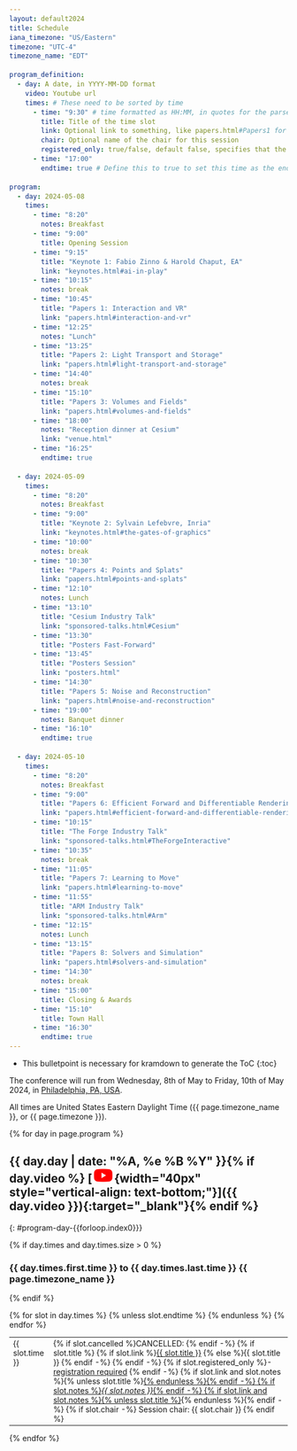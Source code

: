```yaml
---
layout: default2024
title: Schedule
iana_timezone: "US/Eastern"
timezone: "UTC-4"
timezone_name: "EDT"

program_definition:
  - day: A date, in YYYY-MM-DD format
    video: Youtube url
    times: # These need to be sorted by time
      - time: "9:30" # time formatted as HH:MM, in quotes for the parser to not complain. This should be in 24-hour format, and it should convert automatically to am/pm for the people who use that, according to computer configuration.
        title: Title of the time slot
        link: Optional link to something, like papers.html#Papers1 for the first paper session
        chair: Optional name of the chair for this session
        registered_only: true/false, default false, specifies that the event is only for registered individuals. This was mainly used when the conference was online only, for poster presentations and social events
      - time: "17:00"
        endtime: true # Define this to true to set this time as the endtime of the day, it will not be shown in the list, it's because the title of each day includes a time interval, and to obtain that, the first and last times in the list of each day are used.

program:
  - day: 2024-05-08
    times:
      - time: "8:20"
        notes: Breakfast
      - time: "9:00"
        title: Opening Session
      - time: "9:15"
        title: "Keynote 1: Fabio Zinno & Harold Chaput, EA"
        link: "keynotes.html#ai-in-play"
      - time: "10:15"
        notes: break
      - time: "10:45"
        title: "Papers 1: Interaction and VR"
        link: "papers.html#interaction-and-vr"
      - time: "12:25"
        notes: "Lunch"
      - time: "13:25"
        title: "Papers 2: Light Transport and Storage"
        link: "papers.html#light-transport-and-storage"
      - time: "14:40"
        notes: break
      - time: "15:10"
        title: "Papers 3: Volumes and Fields"
        link: "papers.html#volumes-and-fields"
      - time: "18:00"
        notes: "Reception dinner at Cesium"
        link: "venue.html"
      - time: "16:25"
        endtime: true

  - day: 2024-05-09
    times:
      - time: "8:20"
        notes: Breakfast
      - time: "9:00"
        title: "Keynote 2: Sylvain Lefebvre, Inria"
        link: "keynotes.html#the-gates-of-graphics"
      - time: "10:00"
        notes: break
      - time: "10:30"
        title: "Papers 4: Points and Splats"
        link: "papers.html#points-and-splats"
      - time: "12:10"
        notes: Lunch
      - time: "13:10"
        title: "Cesium Industry Talk"
        link: "sponsored-talks.html#Cesium"
      - time: "13:30"
        title: "Posters Fast-Forward"
      - time: "13:45"
        title: "Posters Session"
        link: "posters.html"
      - time: "14:30"
        title: "Papers 5: Noise and Reconstruction"
        link: "papers.html#noise-and-reconstruction"
      - time: "19:00"
        notes: Banquet dinner
      - time: "16:10"
        endtime: true

  - day: 2024-05-10
    times:
      - time: "8:20"
        notes: Breakfast
      - time: "9:00"
        title: "Papers 6: Efficient Forward and Differentiable Rendering"
        link: "papers.html#efficient-forward-and-differentiable-rendering"
      - time: "10:15"
        title: "The Forge Industry Talk"
        link: "sponsored-talks.html#TheForgeInteractive"
      - time: "10:35"
        notes: break
      - time: "11:05"
        title: "Papers 7: Learning to Move"
        link: "papers.html#learning-to-move"
      - time: "11:55"
        title: "ARM Industry Talk"
        link: "sponsored-talks.html#Arm"
      - time: "12:15"
        notes: Lunch
      - time: "13:15"
        title: "Papers 8: Solvers and Simulation"
        link: "papers.html#solvers-and-simulation"
      - time: "14:30"
        notes: break
      - time: "15:00"
        title: Closing & Awards
      - time: "15:10"
        title: Town Hall
      - time: "16:30"
        endtime: true
---
```


* This bulletpoint is necessary for kramdown to generate the ToC
{:toc}


The conference will run from Wednesday, 8th of May to Friday, 10th of May 2024, in [Philadelphia, PA, USA](venue.html).

All times are United States Eastern Daylight Time ({{ page.timezone_name }}, or {{ page.timezone }}).

{% for day in page.program %}

## {{ day.day | date: "%A, %e %B %Y" }}{% if day.video %}&nbsp;[![YouTube stream for Day {{ forloop.index }}](../img/youtube-link-logo.png){width="40px" style="vertical-align: text-bottom;"}]({{ day.video }}){:target="_blank"}{% endif %}
{: #program-day-{{forloop.index0}}}

{% if day.times and day.times.size > 0 %}

### <span class="time" data-day="{{ day.day }}">{{ day.times.first.time }}</span> to <span class="time" data-day="{{ day.day }}">{{ day.times.last.time }}</span> {{ page.timezone_name }}

{% endif %}

<table class="program times">
    {% for slot in day.times %}
    {% unless slot.endtime %}
    <tr>
        <td class="time" data-day="{{ day.day }}" valign="top" {% if slot.cancelled %}style="text-decoration:line-through;"{% endif %}>{{ slot.time }}</td>
        <td class="item">
            {% if slot.cancelled %}CANCELLED:&nbsp;{% endif -%}
            {% if slot.title %}
              {% if slot.link %}<a href="{{ slot.link }}">{{ slot.title }}</a>&nbsp;{% else %}{{ slot.title }}&nbsp;{% endif -%}
            {% endif -%}
            {% if slot.registered_only %}- <a href="attend.html">registration required</a>&nbsp;{% endif -%}
            {% if slot.link and slot.notes %}{% unless slot.title %}<a href="{{ slot.link }}">{% endunless %}{% endif -%}
              {% if slot.notes %}<i>{{ slot.notes }}</i>{% endif -%}
            {% if slot.link and slot.notes %}{% unless slot.title %}</a>{% endunless %}{% endif -%}
            {% if slot.chair -%}
              <span class="session-chair">Session chair: {{ slot.chair }}</span>
            {% endif %}
        </td>
    </tr>
    {% endunless %}
    {% endfor %}
</table>
{% endfor %}



<script src="../script/luxon.min.js"></script>
<script>
var times = document.getElementsByClassName("time");
Array.from(times).forEach(te => {
  var s = te.attributes["data-day"].value + " " + te.textContent;
  var t = luxon.DateTime.fromFormat(s, "yyyy-MM-dd H:mm", {zone:"{{page.iana_timezone}}"});
  var lt = t.toLocal();
  var lts =  lt.toLocaleString({ weekday: 'short', month: 'short', day: 'numeric', hour: 'numeric', minute: '2-digit', timeZoneName: 'short' });
  // Set the caption text on hover to the local time
  te.setAttribute("data-local-time", lts);
  te.setAttribute("title", lts);

  // Use AM/PM where appropriate according to the computer locale
  ts = t.toLocaleString(luxon.DateTime.TIME_SIMPLE);
  te.textContent = ts.toUpperCase()
});
</script>
